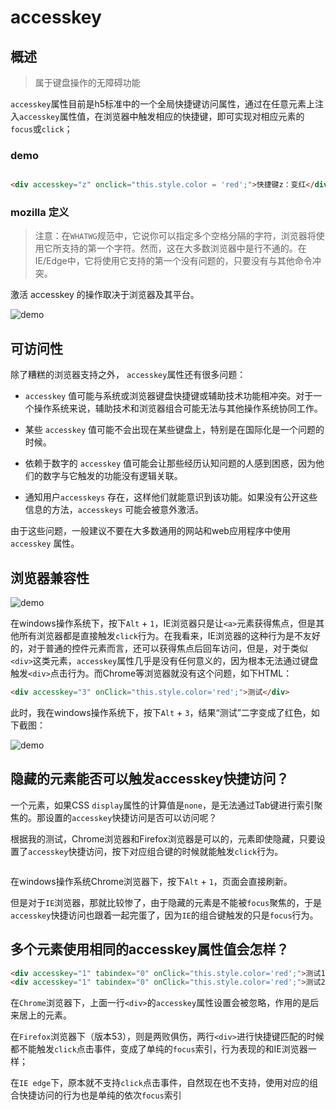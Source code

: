 # accesskey

## 概述

> 属于键盘操作的无障碍功能

`accesskey`属性目前是h5标准中的一个全局快捷键访问属性，通过在任意元素上注入`accesskey`属性值，在浏览器中触发相应的快捷键，即可实现对相应元素的`focus`或`click`；

### demo

```html

<div accesskey="z" onclick="this.style.color = 'red';">快捷键z：变红</div>
```

### mozilla 定义

> 注意：在`WHATWG`规范中，它说你可以指定多个空格分隔的字符，浏览器将使用它所支持的第一个字符。然而，这在大多数浏览器中是行不通的。在IE/Edge中，它将使用它支持的第一个没有问题的，只要没有与其他命令冲突。

激活 accesskey 的操作取决于浏览器及其平台。

<img :src="$withBase('/assets/html/1621998731(1).jpg')" alt="demo" />

## 可访问性

除了糟糕的浏览器支持之外， `accesskey`属性还有很多问题：

* `accesskey` 值可能与系统或浏览器键盘快捷键或辅助技术功能相冲突。对于一个操作系统来说，辅助技术和浏览器组合可能无法与其他操作系统协同工作。

* 某些 `accesskey` 值可能不会出现在某些键盘上，特别是在国际化是一个问题的时候。

* 依赖于数字的 `accesskey` 值可能会让那些经历认知问题的人感到困惑，因为他们的数字与它触发的功能没有逻辑关联。

* 通知用户`accesskeys` 存在，这样他们就能意识到该功能。如果没有公开这些信息的方法，`accesskeys` 可能会被意外激活。

由于这些问题，一般建议不要在大多数通用的网站和web应用程序中使用`accesskey` 属性。

## 浏览器兼容性

<img :src="$withBase('/assets/html/1621998913(1).jpg')" alt="demo" />

在windows操作系统下，按下`Alt` + `1`，IE浏览器只是让`<a>`元素获得焦点，但是其他所有浏览器都是直接触发`click`行为。在我看来，IE浏览器的这种行为是不友好的，对于普通的控件元素而言，还可以获得焦点后回车访问，但是，对于类似`<div>`这类元素，`accesskey`属性几乎是没有任何意义的，因为根本无法通过键盘触发`<div>`点击行为。而Chrome等浏览器就没有这个问题，如下HTML：

```html
<div accesskey="3" onClick="this.style.color='red';">测试</div>
```

此时，我在windows操作系统下，按下`Alt` + `3`，结果“测试”二字变成了红色，如下截图：

<img :src="$withBase('/assets/html/2017-05-14_203628.png')" alt="demo" />


## 隐藏的元素能否可以触发accesskey快捷访问？

一个元素，如果CSS `display`属性的计算值是`none`，是无法通过Tab键进行索引聚焦的。那设置的`accesskey`快捷访问是否可以访问呢？

根据我的测试，Chrome浏览器和Firefox浏览器是可以的，元素即使隐藏，只要设置了`accesskey`快捷访问，按下对应组合键的时候就能触发`click`行为。

```html

```

在windows操作系统Chrome浏览器下，按下`Alt` + `1`，页面会直接刷新。

但是对于`IE`浏览器，那就比较惨了，由于隐藏的元素是不能被`focus`聚焦的，于是`accesskey`快捷访问也跟着一起完蛋了，因为`IE`的组合键触发的只是`focus`行为。

## 多个元素使用相同的accesskey属性值会怎样？

```html
<div accesskey="1" tabindex="0" onClick="this.style.color='red';">测试1</div>
<div accesskey="1" tabindex="0" onClick="this.style.color='red';">测试2</div>
```

在`Chrome`浏览器下，上面一行`<div>`的`accesskey`属性设置会被忽略，作用的是后来居上的元素。

在`Firefox`浏览器下（版本53），则是两败俱伤，两行`<div>`进行快捷键匹配的时候都不能触发`click`点击事件，变成了单纯的`focus`索引，行为表现的和IE浏览器一样；

在`IE edge`下，原本就不支持`click`点击事件，自然现在也不支持，使用对应的组合快捷访问的行为也是单纯的依次`focus`索引